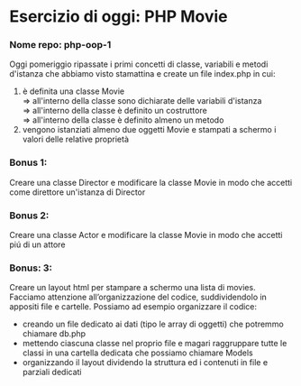 # Esercizio di oggi: PHP Movie
### Nome repo: php-oop-1
Oggi pomeriggio ripassate i primi concetti di classe, variabili e metodi d'istanza che abbiamo visto stamattina e create un file index.php in cui:
 1. è definita una classe Movie<br>
   => all'interno della classe sono dichiarate delle variabili d'istanza<br>
   => all'interno della classe è definito un costruttore<br>
   => all'interno della classe è definito almeno un metodo<br>
2. vengono istanziati almeno due oggetti Movie e stampati a schermo i valori delle relative proprietà

### Bonus 1:
Creare una classe Director e modificare la classe Movie in modo che accetti come direttore un'istanza di Director

### Bonus 2:
Creare una classe Actor e modificare la classe Movie in modo che accetti piú di un attore

### Bonus: 3:
Creare un layout html per stampare a schermo una lista di movies.<br>
Facciamo attenzione all’organizzazione del codice, suddividendolo in appositi file e cartelle. Possiamo ad esempio organizzare il codice:
- creando un file dedicato ai dati (tipo le array di oggetti) che potremmo chiamare db.php
- mettendo ciascuna classe nel proprio file e magari raggruppare tutte le classi in una cartella dedicata che possiamo chiamare Models
- organizzando il layout dividendo la struttura ed i contenuti in file e parziali dedicati